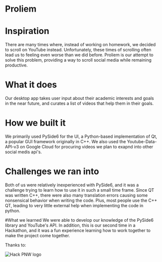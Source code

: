 # Proliem

# Inspiration
There are many times where, instead of working on homework, we decided to scroll on YouTube instead. Unfortunately, these times of scrolling often lead us to feeling even worse than we did before. Proliem is our attempt to solve this problem, providing a way to scroll social media while remaining productive.

# What it does
Our desktop app takes user input about their academic interests and goals in the near future, and curates a list of videos that help them in their goals.

# How we built it
We primarily used PySide6 for the UI, a Python-based implementation of Qt, a popular GUI framework originally in C++. We also used the Youtube-Data-API-v3 on Google Cloud for procuring videos we plan to exapnd into other social medis api's.

# Challenges we ran into
Both of us were relatively inexperienced with PySide6, and it was a challenge trying to learn how to use it in such a small time frame. Since QT was written C++, there were also many translation errors causing some nonsensical behavior when writing the code. Plus, most people use the C++ QT, leading to very little external help when implementing the code in python.

#What we learned
We were able to develop our knowledge of the PySide6 library and YouTube's API. In addition, this is our second time in a Hackathon, and it was a fun experience learning how to work together to make the project come together.

Thanks to:


![Hack PNW logo](https://hackpnw.org/](https://media.discordapp.net/attachments/1103234447358304336/1203135304555307078/QRqTOTj.png?ex=65f4e811&is=65e27311&hm=93fbdbbe2df809060f96e7536675db5d8065e01d4cab57b73746f8c1ebe10c1a&=&format=webp&quality=lossless&width=1100&height=660)https://media.discordapp.net/attachments/1103234447358304336/1203135304555307078/QRqTOTj.png?ex=65f4e811&is=65e27311&hm=93fbdbbe2df809060f96e7536675db5d8065e01d4cab57b73746f8c1ebe10c1a&=&format=webp&quality=lossless&width=1100&height=660)
